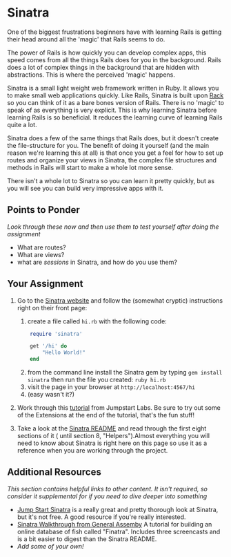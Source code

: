 # Sinatra

<!-- *Estimated Time: no-one knows! -->

One of the biggest frustrations beginners have with learning Rails is getting their head around all the 'magic' that Rails seems to do.

The power of Rails is how quickly you can develop complex apps, this speed comes from all the things Rails does for you in the background. Rails does a lot of complex things in the background that are hidden with abstractions. This is where the perceived 'magic' happens.

Sinatra is a small light weight web framework written in Ruby. It allows you to make small web applications quickly. Like Rails, Sinatra is built upon [Rack](http://rack.github.io/) so you can think of it as a bare bones version of Rails. There is no 'magic' to speak of as everything is very explicit. This is why learning Sinatra before learning Rails is so beneficial. It reduces the learning curve of learning Rails quite a lot.

Sinatra does a few of the same things that Rails does, but it doesn't create the file-structure for you.  The benefit of doing it yourself (and the main reason we're learning this at all) is that once you get a feel for how to set up routes and organize your views in Sinatra, the complex file structures and methods in Rails will start to make a whole lot more sense.

There isn't a whole lot to Sinatra so you can learn it pretty quickly, but as you will see you can build very impressive apps with it.

## Points to Ponder

*Look through these now and then use them to test yourself after doing the assignment*

* What are routes?
* What are views?
* what are _sessions_ in Sinatra, and how do you use them?

## Your Assignment

1. Go to the [Sinatra website](http://www.sinatrarb.com/) and follow the (somewhat cryptic) instructions right on their front page:
	1. create a file called `hi.rb` with the following code:

    ```ruby
        require 'sinatra'

        get '/hi' do
            "Hello World!"
        end
    ```
    2. from the command line install the Sinatra gem by typing `gem install sinatra` then run the file you created: `ruby hi.rb`
    3. visit the page in your browser at `http://localhost:4567/hi`
    4. (easy wasn't it?)
2. Work through this [tutorial](http://tutorials.jumpstartlab.com/projects/web_guesser.html) from Jumpstart Labs. Be sure to try out some of the Extensions at the end of the tutorial, that's the fun stuff!
3. Take a look at the [Sinatra README](http://www.sinatrarb.com/intro.html) and read through the first eight sections of it ( until section 8, "Helpers").Almost everything you will need to know about Sinatra is right here on this page so use it as a reference when you are working through the project.


## Additional Resources

*This section contains helpful links to other content. It isn't required, so consider it supplemental for if you need to dive deeper into something*

* [Jump Start Sinatra](https://www.sitepoint.com/store/jump-start-sinatra/) is a really great and pretty thorough look at Sinatra, but it's not free.  A good resource if you're really interested.
* [Sinatra Walkthrough from General Assemby](https://github.com/ga-wdi-lessons/sinatra-walkthrough) A tutorial for building an online database of fish called "Finatra". Includes three screencasts and is a bit easier to digest than the Sinatra README.  
* *Add some of your own!*
